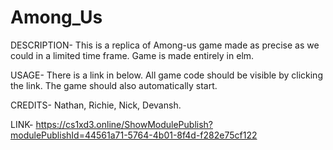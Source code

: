 # Among_Us

DESCRIPTION-
This is a replica of Among-us game made as precise as we could in a limited time frame.
Game is made entirely in elm.

USAGE-
There is a link in below. All game code should be visible by clicking the link.
The game should also automatically start.

CREDITS-
Nathan, Richie, Nick, Devansh.

LINK-
https://cs1xd3.online/ShowModulePublish?modulePublishId=44561a71-5764-4b01-8f4d-f282e75cf122
